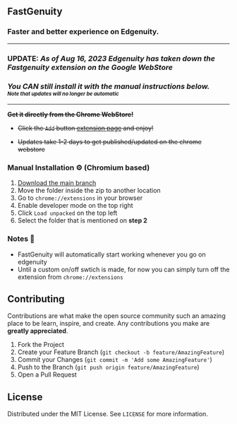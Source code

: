 ## **FastGenuity**



### **Faster and better experience on Edgenuity.**
---
### UPDATE: _As of Aug 16, 2023 Edgenuity has taken down the Fastgenuity extension on the Google WebStore_
### _You **CAN** still install it with the manual instructions below. <br><sup><sub>Note that updates will no longer be automatic</sub></sup>_
---
~~**Get it directly from the Chrome WebStore!**~~
  - ~~Click the `Add` button [extension page](https://chrome.google.com/webstore/detail/fastgenuity/lohcmdockimmldpiioinamcimopfkkfk) and enjoy!~~

- ~~Updates take 1-2 days to get published/updated on the chrome webstore~~

### **Manual Installation ⚙️ (Chromium based)**

1. [Download the main branch](https://github.com/saucesteals/fastgenuity/archive/main.zip)
2. Move the folder inside the zip to another location
3. Go to `chrome://extensions` in your browser
4. Enable developer mode on the top right
5. Click `Load unpacked` on the top left
6. Select the folder that is mentioned on **step 2**

### **Notes 📝**
- FastGenuity will automatically start working whenever you go on edgenuity
- Until a custom on/off swtich is made, for now you can simply turn off the extension from `chrome://extensions`

## **Contributing**

Contributions are what make the open source community such an amazing place to be learn, inspire, and create. Any contributions you make are **greatly appreciated**.

1. Fork the Project
2. Create your Feature Branch (`git checkout -b feature/AmazingFeature`)
3. Commit your Changes (`git commit -m 'Add some AmazingFeature'`)
4. Push to the Branch (`git push origin feature/AmazingFeature`)
5. Open a Pull Request


## **License**

Distributed under the MIT License. See `LICENSE` for more information.
